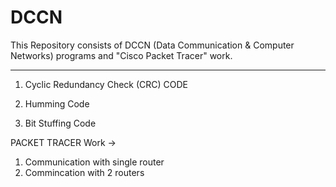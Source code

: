 # DCCN
This Repository consists of DCCN (Data Communication &amp; Computer Networks) programs and "Cisco Packet Tracer" work.

__________________________________________________________________________________________________________________________

1) Cyclic Redundancy Check (CRC) CODE

2) Humming Code

3) Bit Stuffing Code


PACKET TRACER Work ->

1) Communication with single router
2) Commincation with 2 routers
